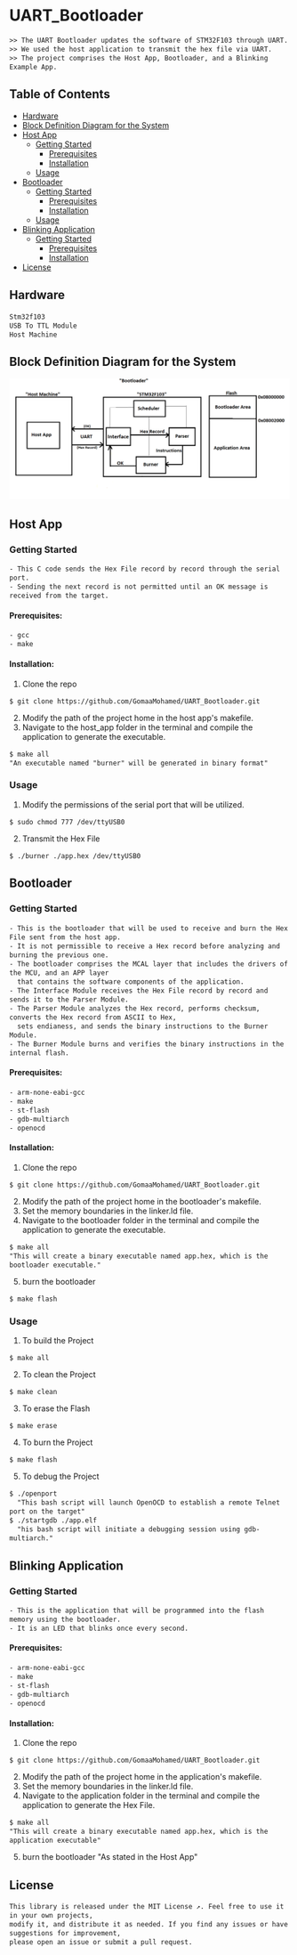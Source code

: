 # UART_Bootloader
```
>> The UART Bootloader updates the software of STM32F103 through UART.
>> We used the host application to transmit the hex file via UART.
>> The project comprises the Host App, Bootloader, and a Blinking Example App.
```

## Table of Contents
- [Hardware](#hardware)
- [Block Definition Diagram for the System](#block_definition_diagram_for_the_system)
- [Host App](#host_app)
  - [Getting Started](#getting_started)
    - [Prerequisites](#Prerequisites)
    - [Installation](#installation)
  - [Usage](#usage)
- [Bootloader](#bootloader)
  - [Getting Started](#getting_started)
    - [Prerequisites](#Prerequisites)
    - [Installation](#installation)
  - [Usage](#usage)
- [Blinking Application](#blinking_application)
  - [Getting Started](#getting_started)
    - [Prerequisites](#Prerequisites)
    - [Installation](#installation)
- [License](#license)


## Hardware
```
Stm32f103
USB To TTL Module
Host Machine
```

  
## Block Definition Diagram for the System
![alt text](./images/Bootloader.png)

## Host App
### Getting Started
```
- This C code sends the Hex File record by record through the serial port.
- Sending the next record is not permitted until an OK message is received from the target.
```
#### Prerequisites:
```
- gcc
- make
```
#### Installation:
1. Clone the repo
```
$ git clone https://github.com/GomaaMohamed/UART_Bootloader.git
```
2. Modify the path of the project home in the host app's makefile.
3. Navigate to the host_app folder in the terminal and compile the application
   to generate the executable.
```
$ make all
"An executable named "burner" will be generated in binary format"
```
### Usage
1. Modify the permissions of the serial port that will be utilized.
```
$ sudo chmod 777 /dev/ttyUSB0
```
2. Transmit the Hex File
```
$ ./burner ./app.hex /dev/ttyUSB0
```

## Bootloader
### Getting Started
```
- This is the bootloader that will be used to receive and burn the Hex File sent from the host app.
- It is not permissible to receive a Hex record before analyzing and burning the previous one.
- The bootloader comprises the MCAL layer that includes the drivers of the MCU, and an APP layer
  that contains the software components of the application.
- The Interface Module receives the Hex File record by record and sends it to the Parser Module.
- The Parser Module analyzes the Hex record, performs checksum, converts the Hex record from ASCII to Hex,
  sets endianess, and sends the binary instructions to the Burner Module.
- The Burner Module burns and verifies the binary instructions in the internal flash.
```
#### Prerequisites:
```
- arm-none-eabi-gcc
- make
- st-flash
- gdb-multiarch
- openocd
```
#### Installation:
1. Clone the repo
```
$ git clone https://github.com/GomaaMohamed/UART_Bootloader.git
```
2. Modify the path of the project home in the bootloader's makefile.
3. Set the memory boundaries in the linker.ld file.
4. Navigate to the bootloader folder in the terminal and compile the application to generate the executable.
```
$ make all
"This will create a binary executable named app.hex, which is the bootloader executable."
```
5. burn the bootloader
```
$ make flash
```
### Usage
1. To build the Project
```
$ make all
```
2. To clean the Project
```
$ make clean
```
3. To erase the Flash
```
$ make erase
```
4. To burn the Project
```
$ make flash
```
5. To debug the Project
```
$ ./openport
  "This bash script will launch OpenOCD to establish a remote Telnet port on the target"
$ ./startgdb ./app.elf
  "his bash script will initiate a debugging session using gdb-multiarch."
```
## Blinking Application
### Getting Started
```
- This is the application that will be programmed into the flash memory using the bootloader.
- It is an LED that blinks once every second.
```
#### Prerequisites:
```
- arm-none-eabi-gcc
- make
- st-flash
- gdb-multiarch
- openocd
```
#### Installation:
1. Clone the repo
```
$ git clone https://github.com/GomaaMohamed/UART_Bootloader.git
```
2. Modify the path of the project home in the application's makefile.
3. Set the memory boundaries in the linker.ld file.
4. Navigate to the application folder in the terminal and compile the application to generate the Hex File.
```
$ make all
"This will create a binary executable named app.hex, which is the application executable"
```
5. burn the bootloader
   "As stated in the Host App"

## License
```
This library is released under the MIT License ↗. Feel free to use it in your own projects, 
modify it, and distribute it as needed. If you find any issues or have suggestions for improvement, 
please open an issue or submit a pull request.
```





